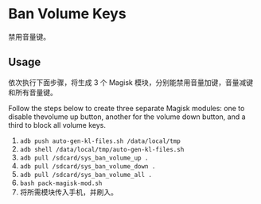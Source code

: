 # Ban Volume Keys

禁用音量键。

## Usage

依次执行下面步骤，将生成 3 个 Magisk 模块，分别能禁用音量加键，音量减键和所有音量键。

Follow the steps below to create three separate Magisk modules: one to disable thevolume
up button, another for the volume down button, and a third to block all volume keys.

1. `adb push auto-gen-kl-files.sh /data/local/tmp`
2. `adb shell /data/local/tmp/auto-gen-kl-files.sh`
3. `adb pull /sdcard/sys_ban_volume_up .`
4. `adb pull /sdcard/sys_ban_volume_down .`
5. `adb pull /sdcard/sys_ban_volume_all .`
6. `bash pack-magisk-mod.sh`
7. 将所需模块传入手机，并刷入。
